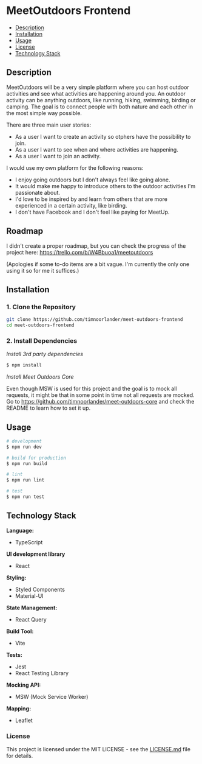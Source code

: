 # MeetOutdoors Frontend

- [Description](#description)
- [Installation](#installation)
- [Usage](#usage)
- [License](#license)
- [Technology Stack](#technology-stack)

## Description

MeetOutdoors will be a very simple platform where you can host outdoor activities and see what activities are happening around you. An outdoor activity can be anything outdoors, like running, hiking, swimming, birding or camping. The goal is to connect people with both nature and each other in the most simple way possible.

There are three main user stories:

- As a user I want to create an activity so otphers have the possibility to join.
- As a user I want to see when and where activities are happening.
- As a user I want to join an activity.

I would use my own platform for the following reasons:

- I enjoy going outdoors but I don't always feel like going alone.
- It would make me happy to introduce others to the outdoor activities I'm passionate about.
- I'd love to be inspired by and learn from others that are more experienced in a certain activity, like birding.
- I don't have Facebook and I don't feel like paying for MeetUp.

## Roadmap

I didn't create a proper roadmap, but you can check the progress of the project here: https://trello.com/b/W4Bbuoa1/meetoutdoors

(Apologies if some to-do items are a bit vague. I'm currently the only one using it so for me it suffices.)

## Installation

### 1. Clone the Repository

```bash
git clone https://github.com/timnoorlander/meet-outdoors-frontend
cd meet-outdoors-frontend
```

### 2. Install Dependencies

_Install 3rd party dependencies_

```bash
$ npm install
```

_Install Meet Outdoors Core_

Even though MSW is used for this project and the goal is to mock all requests, it might be that in some point in time not all requests are mocked. Go to https://github.com/timnoorlander/meet-outdoors-core and check the README to learn how to set it up.

## Usage

```bash
# development
$ npm run dev

# build for production
$ npm run build

# lint
$ npm run lint

# test
$ npm run test
```

## Technology Stack

**Language:**

- TypeScript

**UI development library**

- React

**Styling:**

- Styled Components
- Material-UI

**State Management:**

- React Query

**Build Tool:**

- Vite

**Tests:**

- Jest
- React Testing Library

**Mocking API:**

- MSW (Mock Service Worker)

**Mapping:**

- Leaflet

### License

This project is licensed under the MIT LICENSE - see the [LICENSE.md](LICENSE.md) file for details.
